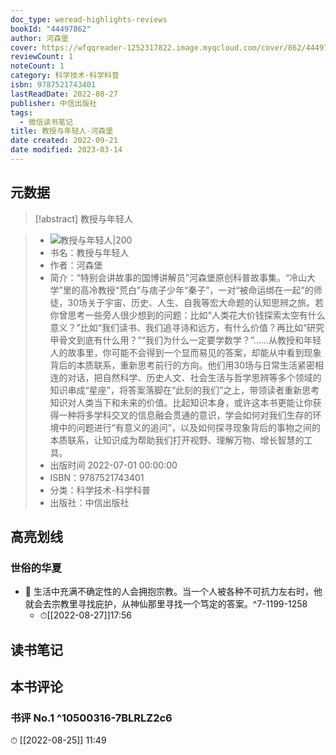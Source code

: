 ```yaml
---
doc_type: weread-highlights-reviews
bookId: "44497862"
author: 河森堡
cover: https://wfqqreader-1252317822.image.myqcloud.com/cover/862/44497862/t7_44497862.jpg
reviewCount: 1
noteCount: 1
category: 科学技术-科学科普
isbn: 9787521743401
lastReadDate: 2022-08-27
publisher: 中信出版社
tags:
  - 微信读书笔记
title: 教授与年轻人-河森堡
date created: 2022-09-21
date modified: 2023-03-14
---
```


## 元数据

>[!abstract] 教授与年轻人

> - ![教授与年轻人|200](https://wfqqreader-1252317822.image.myqcloud.com/cover/862/44497862/t7_44497862.jpg)
> - 书名：教授与年轻人
> - 作者：河森堡
> - 简介：“特别会讲故事的国博讲解员”河森堡原创科普故事集。“冷山大学”里的高冷教授“荒白”与痞子少年“秦子”，一对“被命运绑在一起”的师徒，30场关于宇宙、历史、人生、自我等宏大命题的认知思辨之旅。若你曾思考一些旁人很少想到的问题：比如“人类花大价钱探索太空有什么意义？”比如“我们读书、我们追寻诗和远方，有什么价值？再比如“研究甲骨文到底有什么用？”“我们为什么一定要学数学？”……从教授和年轻人的故事里，你可能不会得到一个显而易见的答案，却能从中看到现象背后的本质联系，重新思考前行的方向。他们用30场与日常生活紧密相连的对话，把自然科学、历史人文、社会生活与哲学思辨等多个领域的知识串成“星座”，将答案落脚在“此刻的我们”之上，带领读者重新思考知识对人类当下和未来的价值。比起知识本身，或许这本书更能让你获得一种将多学科交叉的信息融会贯通的意识，学会如何对我们生存的环境中的问题进行“有意义的追问”，以及如何探寻现象背后的事物之间的本质联系，让知识成为帮助我们打开视野、理解万物、增长智慧的工具。
> - 出版时间 2022-07-01 00:00:00
> - ISBN：9787521743401
> - 分类：科学技术-科学科普
> - 出版社：中信出版社

## 高亮划线

### 世俗的华夏

- 📌 生活中充满不确定性的人会拥抱宗教。当一个人被各种不可抗力左右时，他就会去宗教里寻找庇护，从神仙那里寻找一个笃定的答案。^7-1199-1258
	- ⏱[[2022-08-27]]17:56

## 读书笔记

## 本书评论

### 书评 No.1 ^10500316-7BLRLZ2c6

⏱ [[2022-08-25]] 11:49
